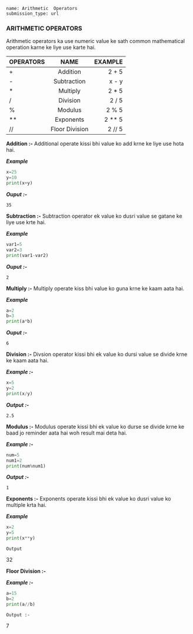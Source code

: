 ```ngMeta
name: Arithmetic  Operators
submission_type: url
```


### ARITHMETIC OPERATORS


Arithmetic operators ka use numeric value  ke sath common mathematical  operation karne ke liye use karte hai.

| OPERATORS     | NAME | EXAMPLE    |
| :---        |    :----:   |          ---: |
| +  | Addition    |  2 + 5  |
| -   | Subtraction       | x - y     |
|*  | Multiply        |2 * 5    |
|/  | Division       | 2 / 5    |
| %   | Modulus      | 2 % 5  |
| **  | Exponents      |2 ** 5  |
| //   | Floor Division      | 2 // 5|


**Addition :-**  Additional operate kissi bhi value ko add krne ke liye use hota hai.

***Example***
```python
x=25
y=10
print(x+y)
 ```

***Ouput :-***

`35`


**Subtraction :-** Subtraction operator ek value ko dusri value se gatane  ke liye use krte hai.

***Example***
```python
var1=5
var2=3
print(var1-var2)
 ```
***Ouput :-***

`2`


**Multiply :-** Multiply operate kiss bhi value ko guna krne ke kaam aata hai.

***Example***
```python
a=2
b=3
print(a*b)
 ```
***Ouput :-***

`6`

**Division :-** Divsion operator kissi bhi ek value ko dursi value se divide krne ke kaam aata hai.

***Example :-***
```python
x=5
y=2
print(x/y)
 ```
***Output :-***

`2.5`

**Modulus :-** Modulus operate kissi bhi ek value ko durse se divide krne ke baad jo reminder aata hai woh result mai deta hai.

***Example :-***
```python
num=5
num1=2
print(num%num1)
 ```
***Output :-***

`1`

**Exponents :-** Exponents operate kissi bhi ek value ko dusri value ko multiple krta hai. 

***Example***
```python
x=2
y=5
print(x**y)
 ```
`Output`

32


**Floor Division :-**

***Example :-***
```python
a=15
b=2
print(a//b)
 ```
`Output :-`

7